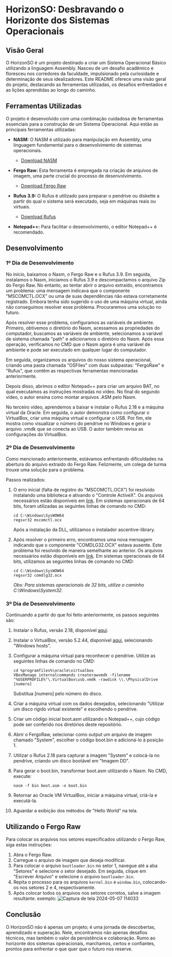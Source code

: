 # HorizonSO: Desbravando o Horizonte dos Sistemas Operacionais

## Visão Geral

O HorizonSO é um projeto destinado a criar um Sistema Operacional Básico utilizando a linguagem Assembly. Nasceu de um desafio acadêmico e floresceu nos corredores da faculdade, impulsionado pela curiosidade e determinação de seus idealizadores. Este README oferece uma visão geral do projeto, destacando as ferramentas utilizadas, os desafios enfrentados e as lições aprendidas ao longo do caminho.

## Ferramentas Utilizadas

O projeto é desenvolvido com uma combinação cuidadosa de ferramentas essenciais para a construção de um Sistema Operacional. Aqui estão as principais ferramentas utilizadas:

- **NASM:** O NASM é utilizado para manipulação em Assembly, uma linguagem fundamental para o desenvolvimento de sistemas operacionais.
  - [Download NASM](https://www.nasm.us/pub/nasm/releasebuilds/2.14.03rc2/win64/)

- **Fergo Raw:** Esta ferramenta é empregada na criação de arquivos de imagem, uma parte crucial do processo de desenvolvimento.
  - [Download Fergo Raw](https://www.fergonez.net/softwares/fraw)

- **Rufus 3.9:** O Rufus é utilizado para preparar o pendrive ou diskette a partir do qual o sistema será executado, seja em máquinas reais ou virtuais.
  - [Download Rufus](https://rufus.ie/downloads/)

- **Notepad++:** Para facilitar o desenvolvimento, o editor Notepad++ é recomendado.

## Desenvolvimento



### 1º Dia de Desenvolvimento

No início, baixamos o Nasm, o Fergo Raw e o Rufus 3.9. Em seguida, instalamos o Nasm, iniciamos o Rufus 3.9 e descompactamos o arquivo Zip do Fergo Raw. No entanto, ao tentar abrir o arquivo extraído, encontramos um problema: uma mensagem indicava que o componente "MSCOMCTL.OCX" ou uma de suas dependências não estava corretamente registrado. Embora tenha sido sugerido o uso de uma máquina virtual, ainda não conseguimos resolver esse problema. Procuraremos uma solução no futuro.

Após resolver esse problema, configuramos as variáveis de ambiente. Primeiro, obtivemos o diretório do Nasm, acessamos as propriedades do computador, buscamos as variáveis de ambiente, selecionamos a variável de sistema chamada "path" e adicionamos o diretório do Nasm. Após essa operação, verificamos no CMD que o Nasm agora é uma variável de ambiente e pode ser executado em qualquer lugar do computador.

Em seguida, organizamos os arquivos do nosso sistema operacional, criando uma pasta chamada "OSFiles" com duas subpastas: "FergoRaw" e "Rufus", que contêm as respectivas ferramentas mencionadas anteriormente.

Depois disso, abrimos o editor Notepad++ para criar um arquivo BAT, no qual executamos as instruções mostradas no vídeo. No final do segundo vídeo, o autor ensina como montar arquivos .ASM pelo Nasm.

No terceiro vídeo, aprendemos a baixar e instalar o Rufus 2.18 e a máquina virtual da Oracle. Em seguida, o autor demonstra como configurar o VirtualBox, criar uma máquina virtual e configurar o USB. Por fim, ele mostra como visualizar o número do pendrive no Windows e gerar o arquivo .vmdk que se conecta ao USB. O autor também revisa as configurações do VirtualBox.

### 2º Dia de Desenvolvimento

Como mencionado anteriormente, estávamos enfrentando dificuldades na abertura do arquivo extraído do Fergo Raw. Felizmente, um colega de turma trouxe uma solução para o problema.

Passos realizados:

1. O erro inicial (falta de registro do "MSCOMCTL.OCX") foi resolvido instalando uma biblioteca e ativando o "Controle ActiveX". Os arquivos necessários estão disponíveis em [link](https://drive.google.com/drive/folders/1Me89gAlCFmDR34rhr4ZKV8aXrGuqkbcI?usp=sharing). Em sistemas operacionais de 64 bits, foram utilizadas as seguintes linhas de comando no CMD: 

    ```
    cd C:\Windows\SysWOW64
    regsvr32 mscomctl.ocx
    ```

    Após a instalação da DLL, utilizamos o instalador ascentive-library.

2. Após resolver o primeiro erro, encontramos uma nova mensagem indicando que o componente "COMDLG32.OCX" estava ausente. Este problema foi resolvido de maneira semelhante ao anterior. Os arquivos necessários estão disponíveis em [link](https://drive.google.com/drive/folders/1gI9B59-HFAmwxaWLpeQTu-fW07-RxkaL?usp=sharing). Em sistemas operacionais de 64 bits, utilizamos as seguintes linhas de comando no CMD:

    ```
    cd C:\Windows\SysWOW64
    regsvr32 comdlg32.ocx
    ```

    *Obs: Para sistemas operacionais de 32 bits, utilize o caminho C:\Windows\System32.*

### 3º Dia de Desenvolvimento

Continuando a partir do que foi feito anteriormente, os passos seguintes são:

1. Instalar o Rufus, versão 2.18, disponível [aqui](https://rufus-portable.br.uptodown.com/windows/post-download/1678016).

2. Instalar o VirtualBox, versão 5.2.44, disponível [aqui](https://www.virtualbox.org/wiki/Download_Old_Builds_5_2), selecionando "Windows hosts".

3. Configurar a máquina virtual para reconhecer o pendrive. Utilize as seguintes linhas de comando no CMD:

    ```
    cd %programfiles%\oracle\virtualbox
    VBoxManage internalcommands createrawvmdk -filename "%USERPROFILE%"\.VirtualBox\usb.vmdk -rawdisk \\.\PhysicalDrive [numero]
    ```

    Substitua [numero] pelo número do disco.

4. Criar a máquina virtual com os dados desejados, selecionando "Utilizar um disco rígido virtual existente" e escolhendo o pendrive.

5. Criar um código inicial boot.asm utilizando o Notepad++, cujo código pode ser conferido nos diretórios deste repositório.

6. Abrir o FergoRaw, selecionar como output um arquivo de imagem chamado "System", escolher o código boot.bin e adicioná-lo à posição 1.

7. Utilizar o Rufus 2.18 para capturar a imagem "System" e colocá-la no pendrive, criando um disco bootável em "Imagem DD".

8. Para gerar o boot.bin, transformar boot.asm utilizando o Nasm. No CMD, execute:

    ```
    nasm -f bin boot.asm -o boot.bin
    ```

9. Retornar ao Oracle VM VirtualBox, iniciar a máquina virtual, criá-la e executá-la.

10. Aguardar a exibição dos métodos de "Hello World" na tela.

## Utilizando o Fergo Raw

Para colocar os arquivos nos setores especificados utilizando o Fergo Raw, siga estas instruções:

1. Abra o Fergo Raw.
2. Carregue o arquivo de imagem que deseja modificar.
3. Para colocar o arquivo `bootloader.bin` no setor 1, navegue até a aba "Setores" e selecione o setor desejado. Em seguida, clique em "Escrever Arquivo" e selecione o arquivo `bootloader.bin`.
4. Repita o processo para os arquivos `kernel.bin` e `window.bin`, colocando-os nos setores 2 e 4, respectivamente.
5. Após colocar todos os arquivos nos setores corretos, salve a imagem resultante.
   exemplo:
    ![Captura de tela 2024-05-07 114033](https://github.com/Portuga005/HorizonSO/assets/49793708/d1b88176-19ba-4c0e-b9b8-ed87c27db32d)

## Conclusão

O HorizonSO não é apenas um projeto; é uma jornada de descobertas, aprendizado e superação. Nele, encontramos não apenas desafios técnicos, mas também o valor da persistência e colaboração. Rumo ao horizonte dos sistemas operacionais, marchamos, certos e confiantes, prontos para enfrentar o que quer que o futuro nos reserve.

